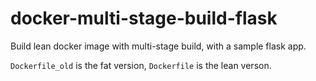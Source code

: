 # docker-multi-stage-build-flask
Build lean docker image with multi-stage build, with a sample flask app.

`Dockerfile_old` is the fat version, `Dockerfile` is the lean verson.
